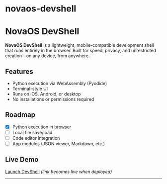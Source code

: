 # novaos-devshell
# NovaOS DevShell

**NovaOS DevShell** is a lightweight, mobile-compatible development shell that runs entirely in the browser. Built for speed, privacy, and unrestricted creation—on any device, from anywhere.

## Features
- Python execution via WebAssembly (Pyodide)
- Terminal-style UI
- Runs on iOS, Android, or desktop
- No installations or permissions required

## Roadmap
- [x] Python execution in browser
- [ ] Local file save/load
- [ ] Code editor integration
- [ ] App modules (JSON viewer, Markdown, etc.)

## Live Demo
[Launch DevShell](https://novaos.github.io/) *(link becomes live when deployed)*

---


